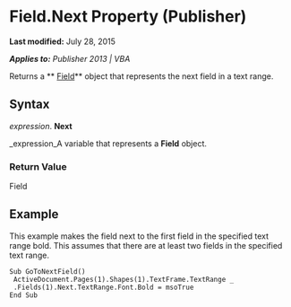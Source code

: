 
# Field.Next Property (Publisher)

 **Last modified:** July 28, 2015

 _**Applies to:** Publisher 2013 | VBA_

Returns a  ** [Field](93da311a-b834-f990-60e9-786d4f6a16f1.md)** object that represents the next field in a text range.


## Syntax

 _expression_. **Next**

 _expression_A variable that represents a  **Field** object.


### Return Value

Field


## Example

This example makes the field next to the first field in the specified text range bold. This assumes that there are at least two fields in the specified text range.


```
Sub GoToNextField() 
 ActiveDocument.Pages(1).Shapes(1).TextFrame.TextRange _ 
 .Fields(1).Next.TextRange.Font.Bold = msoTrue 
End Sub
```

